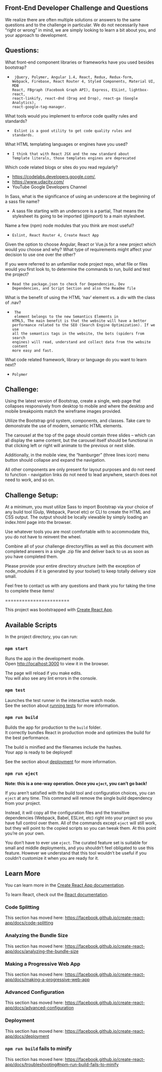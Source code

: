 ## Front-End Developer Challenge and Questions

We realize there are often multiple solutions or answers to the same questions and to the challenge in particular. We do not necessarily have “right or wrong” in mind, we are simply looking to learn a bit about you, and your approach to development. 


## Questions:

What front-end component libraries or frameworks have you used besides bootstrap?

* <code> jQuery, Polymer, Angular 1.4, React, Redux, Redux-form, Webpack, Firebase, React Router 4, Styled Components,
Material UI, MDB React, FBgraph (Facebook Graph API), Express, 
 ESLint, lightbox-react, react-linkify, react-dnd (Drag and Drop), 
react-ga (Google Analytics), react-google-tag-manager.</code>

What tools would you implement to enforce code quality rules and standards? 

* <code> Eslint is a good utility to get code quality rules and standards.</code>

What HTML templating languages or engines have you used?

* <code>I think that with React JSX and the new standard about Template literals, those templates engines are deprecated</code>


Which code related blogs or sites do you read regularly?
 
* https://codelabs.developers.google.com/,
* https://www.udacity.com/
* YouTube Google Developers Channel



In Sass, what is the significance of using an underscore at the beginning of a sass file name?

* A sass file starting with an underscore is a partial, That means the stylesheet its going to be imported (@import) to a main stylesheet.

Name a few (npm) node modules that you think are most useful?
* <code>Eslint, React Router 4, Create React App </code>

Given the option to choose Angular, React or Vue.js for a new project which would you choose and why? What type of requirements might affect your decision to use one over the other?


If you were referred to an unfamiliar node project repo, what file or files would you first look to, to determine the commands to run, build and test the project?
* <code>Read the package.json to check for Dependencies, Dev Dependencies, and Script Section and also the Readme file </code>


What is the benefit of using the HTML ‘nav’ element vs. a div with the class of .nav?
* <code> The <nav> element belongs to the new Semantics Elements in HTML5, 
The main benefit is that the website will have a better performance related to the SEO (Search Engine Optimization).
If we use all the semantics tags in the website, the bots (spiders from search engines) will read, understand and collect data from the website content more easy and fast. </code>

What code related framework, library or language do you want to learn next?
* <code>Polymer</code>


## Challenge:

Using the latest version of Bootstrap, create a single, web page that collapses responsively from desktop to mobile and where the desktop and mobile breakpoints match the wireframe images provided.

Utilize the Bootstrap grid system, components, and classes. Take care to demonstrate the use of modern, semantic HTML elements.

The carousel at the top of the page should contain three slides  – which can all display the same content, but the carousel itself should be functional in that clicking left or right will animate to the previous or next slide.

Additionally, in the mobile view, the “hamburger” (three lines icon) menu button should collapse and expand the navigation.

All other components are only present for layout purposes and do not need to function - navigation links do not need to lead anywhere, search does not need to work, and so on.

## Challenge Setup:

At a minimum, you must utilize Sass to import Bootstrap via your choice of any build tool (Gulp, Webpack, Parcel etc) or CLI to create the HTML and CSS output. The output should be locally viewable by simply loading an index.html page into the browser.

Use whatever tools you are most comfortable with to accommodate this, you do not have to reinvent the wheel.

Combine all of your challenge directory/files as well as this document with completed answers in a single .zip file and deliver back to us as soon as you have completed them.

Please provide your entire directory structure (with the exception of node_modules if it is generated by your toolset) to keep totally delivery size small.

Feel free to contact us with any questions and thank you for taking the time to complete these items!

=======================

This project was bootstrapped with [Create React App](https://github.com/facebook/create-react-app).

## Available Scripts

In the project directory, you can run:

### `npm start`

Runs the app in the development mode.<br>
Open [http://localhost:3000](http://localhost:3000) to view it in the browser.

The page will reload if you make edits.<br>
You will also see any lint errors in the console.

### `npm test`

Launches the test runner in the interactive watch mode.<br>
See the section about [running tests](https://facebook.github.io/create-react-app/docs/running-tests) for more information.

### `npm run build`

Builds the app for production to the `build` folder.<br>
It correctly bundles React in production mode and optimizes the build for the best performance.

The build is minified and the filenames include the hashes.<br>
Your app is ready to be deployed!

See the section about [deployment](https://facebook.github.io/create-react-app/docs/deployment) for more information.

### `npm run eject`

**Note: this is a one-way operation. Once you `eject`, you can’t go back!**

If you aren’t satisfied with the build tool and configuration choices, you can `eject` at any time. This command will remove the single build dependency from your project.

Instead, it will copy all the configuration files and the transitive dependencies (Webpack, Babel, ESLint, etc) right into your project so you have full control over them. All of the commands except `eject` will still work, but they will point to the copied scripts so you can tweak them. At this point you’re on your own.

You don’t have to ever use `eject`. The curated feature set is suitable for small and middle deployments, and you shouldn’t feel obligated to use this feature. However we understand that this tool wouldn’t be useful if you couldn’t customize it when you are ready for it.

## Learn More

You can learn more in the [Create React App documentation](https://facebook.github.io/create-react-app/docs/getting-started).

To learn React, check out the [React documentation](https://reactjs.org/).

### Code Splitting

This section has moved here: https://facebook.github.io/create-react-app/docs/code-splitting

### Analyzing the Bundle Size

This section has moved here: https://facebook.github.io/create-react-app/docs/analyzing-the-bundle-size

### Making a Progressive Web App

This section has moved here: https://facebook.github.io/create-react-app/docs/making-a-progressive-web-app

### Advanced Configuration

This section has moved here: https://facebook.github.io/create-react-app/docs/advanced-configuration

### Deployment

This section has moved here: https://facebook.github.io/create-react-app/docs/deployment

### `npm run build` fails to minify

This section has moved here: https://facebook.github.io/create-react-app/docs/troubleshooting#npm-run-build-fails-to-minify
